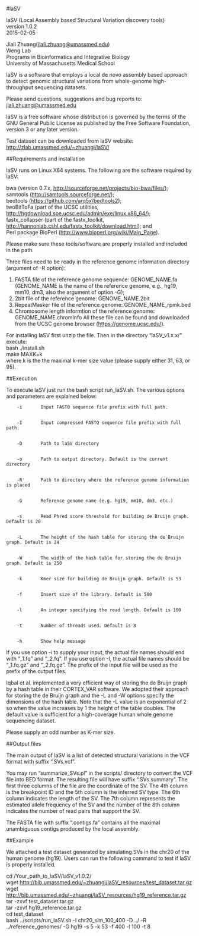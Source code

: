#laSV

laSV (Local Assembly based Structural Variation discovery tools)  
version 1.0.2  
2015-02-05

Jiali Zhuang(jiali.zhuang@umassmed.edu)  
Weng Lab  
Programs in Bioinformatics and Integrative Biology  
University of Massachusetts Medical School

laSV is a software that employs a local de novo assembly based approach to detect genomic structural variations from whole-genome high-throughput sequencing datasets.

Please send questions, suggestions and bug reports to:  
jiali.zhuang@umassmed.edu


laSV is a free software whose distribution is governed by the terms of the GNU General Public License as published by the Free Software Foundation, version 3 or any later version. 

Test dataset can be downloaded from laSV website: http://zlab.umassmed.edu/~zhuangj/laSV/  

##Requirements and installation

laSV runs on Linux X64 systems. The following are the software required by laSV:

bwa (version 0.7.x, http://sourceforge.net/projects/bio-bwa/files/);  
samtools (http://samtools.sourceforge.net/);  
bedtools (https://github.com/arq5x/bedtools2);  
twoBitToFa (part of the UCSC utilities, http://hgdownload.soe.ucsc.edu/admin/exe/linux.x86_64/);  
fastx_collapser (part of the fastx_toolkit, http://hannonlab.cshl.edu/fastx_toolkit/download.html); and  
Perl package BioPerl (http://www.bioperl.org/wiki/Main_Page).  

Please make sure these tools/software are properly installed and included in the path.   

Three files need to be ready in the reference genome information directory (argument of -R option):  
1. FASTA file of the reference genome sequence: GENOME_NAME.fa (GENOME_NAME is the name of the reference genome, e.g., hg19, mm10, dm3, also the argument of option -G);  
2. 2bit file of the reference genome: GENOME_NAME.2bit  
3. RepeatMasker file of the reference genome: GENOME_NAME_rpmk.bed  
4. Chromosome length informtion of the reference genome: GENOME_NAME.chromInfo
All these file can be found and downloaded from the UCSC genome browser (https://genome.ucsc.edu/).  


For installing laSV first unzip the file. Then in the directory “laSV_v1.x.x/” execute:  
bash ./install.sh  
make MAXK=k  
where k is the the maximal k-mer size value (please supply either 31, 63, or 95).  



##Execution


To execute laSV just run the bash script run_laSV.sh. The various options and parameters are explained below:


        -i       Input FASTQ sequence file prefix with full path. 


        -I       Input compressed FASTQ sequence file prefix with full path. 


        -D       Path to laSV directory


        -o       Path to output directory. Default is the current directory


        -R       Path to directory where the reference genome information is placed


        -G       Reference genome name (e.g. hg19, mm10, dm3, etc.)


        -s       Read Phred score threshold for building de Bruijn graph. Default is 20


        -L       The height of the hash table for storing the de Bruijn graph. Default is 24


        -W       The width of the hash table for storing the de Bruijn graph. Default is 250


        -k       Kmer size for building de Bruijn graph. Default is 53


        -f       Insert size of the library. Default is 500


        -l       An integer specifying the read length. Default is 100


        -t       Number of threads used. Default is 8


        -h       Show help message


If you use option -i to supply your input, the actual file names should end with “_1.fq” and “_2.fq”. If you use option -I, the actual file names should be “_1.fq.gz” and “_2.fq.gz”. The prefix of the input file will be used as the prefix of the output files. 

Iqbal et al. implemented a very efficient way of storing the de Bruijn graph by a hash table in their CORTEX_VAR software. We adopted their approach for storing the de Bruijn graph and the -L and -W options specify the dimensions of the hash table. Note that the -L value is an exponential of 2 so when the value increases by 1 the height of the table doubles. The default value is sufficient for a high-coverage human whole genome sequencing dataset.

Please supply an odd number as K-mer size. 



##Output files

The main output of laSV is a list of detected structural variations in the VCF format with suffix “.SVs.vcf”. 

You may run “summarize_SVs.pl” in the scripts/ directory to convert the VCF file into BED format. The resulting file will have suffix “.SVs.summary”. The first three columns  of the file are the coordinate of the SV. The 4th column is the breakpoint ID and the 5th column is the inferred SV type. The 6th column indicates the length of the SV. The 7th column represents the estimated allele frequency of the SV and the number of the 8th column indicates the number of read pairs that support the SV. 

The FASTA file with suffix “.contigs.fa” contains all the maximal unambiguous contigs produced by the local assembly. 



##Example


We attached a test dataset generated by simulating SVs in the chr20 of the human genome (hg19). Users can run the following command to test if laSV is properly installed. 

cd /Your_path_to_laSV/laSV_v1.0.2/  
wget http://bib.umassmed.edu/~zhuangj/laSV_resources/test_dataset.tar.gz  
wget http://bib.umassmed.edu/~zhuangj/laSV_resources/hg19_reference.tar.gz  
tar -zxvf test_dataset.tar.gz  
tar -zxvf hg19_reference.tar.gz  
cd test_dataset  
bash ../scripts/run_laSV.sh -I chr20_sim_100_400 -D ../ -R ../reference_genomes/ -G hg19 -s 5 -k 53 -f 400 -l 100 -t 8
